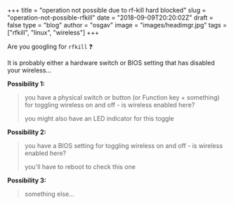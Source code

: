 
+++
title = "operation not possible due to rf-kill hard blocked"
slug = "operation-not-possible-rfkill"
date = "2018-09-09T20:20:02Z"
draft = false
type = "blog"
author = "osgav"
image = "images/headimgr.jpg"
tags = ["rfkill", "linux", "wireless"]
+++

Are you googling for `rfkill` :question:

It is probably either a hardware switch or BIOS setting that has disabled your wireless...

<!--more-->

**Possibility 1:**

> you have a physical switch or button (or Function key + something) for toggling wireless on and off - is wireless enabled here?
>
> you might also have an LED indicator for this toggle

**Possibility 2:**

> you have a BIOS setting for toggling wireless on and off - is wireless enabled here?
>
> you'll have to reboot to check this one

**Possibility 3:**

> something else...
